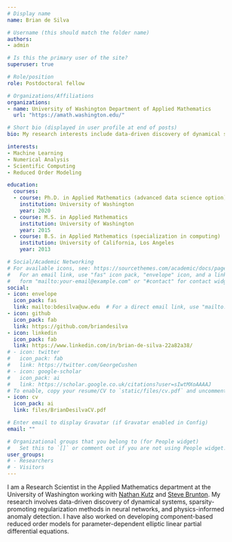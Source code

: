 ```yaml
---
# Display name
name: Brian de Silva

# Username (this should match the folder name)
authors:
- admin

# Is this the primary user of the site?
superuser: true

# Role/position
role: Postdoctoral fellow

# Organizations/Affiliations
organizations:
- name: University of Washington Department of Applied Mathematics
  url: "https://amath.washington.edu/"

# Short bio (displayed in user profile at end of posts)
bio: My research interests include data-driven discovery of dynamical systems and sparsity-promoting regularization.

interests:
- Machine Learning
- Numerical Analysis
- Scientific Computing
- Reduced Order Modeling

education:
  courses:
  - course: Ph.D. in Applied Mathematics (advanced data science option)
    institution: University of Washington
    year: 2020
  - course: M.S. in Applied Mathematics
    institution: University of Washington
    year: 2015
  - course: B.S. in Applied Mathematics (specialization in computing)
    institution: University of California, Los Angeles
    year: 2013

# Social/Academic Networking
# For available icons, see: https://sourcethemes.com/academic/docs/page-builder/#icons
#   For an email link, use "fas" icon pack, "envelope" icon, and a link in the
#   form "mailto:your-email@example.com" or "#contact" for contact widget.
social:
- icon: envelope
  icon_pack: fas
  link: mailto:bdesilva@uw.edu  # For a direct email link, use "mailto:test@example.org".
- icon: github
  icon_pack: fab
  link: https://github.com/briandesilva
- icon: linkedin
  icon_pack: fab
  link: https://www.linkedin.com/in/brian-de-silva-22a82a38/
# - icon: twitter
#   icon_pack: fab
#   link: https://twitter.com/GeorgeCushen
# - icon: google-scholar
#   icon_pack: ai
#   link: https://scholar.google.co.uk/citations?user=sIwtMXoAAAAJ
# To enable, copy your resume/CV to `static/files/cv.pdf` and uncomment the lines below.
- icon: cv
  icon_pack: ai
  link: files/BrianDesilvaCV.pdf

# Enter email to display Gravatar (if Gravatar enabled in Config)
email: ""

# Organizational groups that you belong to (for People widget)
#   Set this to `[]` or comment out if you are not using People widget.
user_groups:
# - Researchers
# - Visitors
---
```


I am a Research Scientist in the Applied Mathematics department at the University of Washington working with [Nathan Kutz](http://faculty.washington.edu/kutz/) and [Steve Brunton](https://www.eigensteve.com/). My research involves data-driven discovery of dynamical systems, sparsity-promoting regularization methods in neural networks, and physics-informed anomaly detection. I have also worked on developing component-based reduced order models for parameter-dependent elliptic linear partial differential equations.
